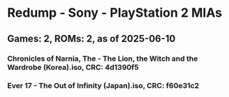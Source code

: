 # Redump - Sony - PlayStation 2 MIAs
## Games: 2, ROMs: 2, as of 2025-06-10

### Chronicles of Narnia, The - The Lion, the Witch and the Wardrobe (Korea).iso, CRC: 4d1390f5
### Ever 17 - The Out of Infinity (Japan).iso, CRC: f60e31c2
